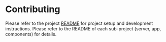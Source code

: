 # Contributing

Please refer to the project [README](https://github.com/lab80/storybook-designer#readme)
for project setup and development instructions. Please refer to the README of
each sub-project (server, app, components) for details.
